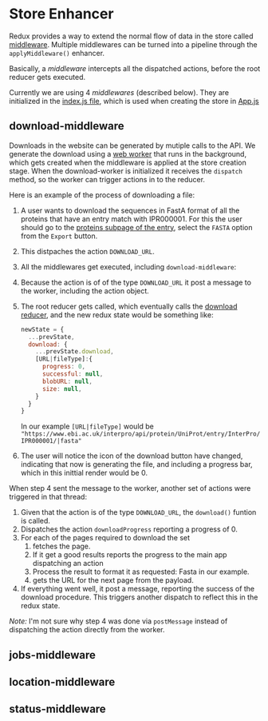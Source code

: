 Store Enhancer
===

Redux provides a way to extend the normal flow of data in the store called [middleware](https://redux.js.org/advanced/middleware). Multiple middlewares can be turned into a pipeline through the `applyMiddleware()` enhancer.

Basically, a _middleware_ intercepts all the dispatched actions, before the root reducer gets executed.

Currently we are using 4 _middlewares_ (described below). They are initialized in the [index.js file](./index.js), which is used when creating the store in [App.js](../../App.js)

download-middleware
---
Downloads in the website can be generated by mutiple calls to the API. We generate the download using a [web worker](../../web-workers/download/index.worker.js)  that runs in the background, which gets created when the middleware is applied at the store creation stage. When the download-worker is initialized it receives the `dispatch` method, so the worker can trigger actions in to the reducer.

Here is an example of the process of downloading a file:

1. A user wants to download the sequences in FastA format of all the proteins that have an entry match with IPR000001. For this the user should go to the [proteins subpage of the entry](https://www.ebi.ac.uk/interpro/entry/InterPro/IPR000001/protein/UniProt/#table), select the `FASTA` option from the `Export` button.
2. This distpaches the action `DOWNLOAD_URL`.
3. All the middlewares get executed, including `download-middleware`:
4. Because the action is of of the type `DOWNLOAD_URL` it post a message to the worker, including the action object.
5. The root reducer gets called, which eventually calls the [download reducer](../../reducers/download/index.js), and the new redux state would be something like:
    ```javascript
    newState = {
      ...prevState,
      download: {
        ...prevState.download,
        [URL|fileType]:{
          progress: 0,
          successful: null,
          blobURL: null,
          size: null,
        }
      }
    }
    ```
    In our example `[URL|fileType]` would be `"https://www.ebi.ac.uk/interpro/api/protein/UniProt/entry/InterPro/IPR000001/|fasta"`

6. The user will notice the icon of the download button have changed, indicating that now is generating the file, and including a progress bar, which in this inittial render would be 0.

When step 4 sent the message to the worker, another set of actions were triggered in that thread:
1. Given that the action is of the type `DOWNLOAD_URL`, the `download()` funtion is called.
2. Dispatches the action `downloadProgress` reporting a progress of 0.
3. For each of the pages required to download the set
   1. fetches the page.
   2. If it get a good results reports the progress to the main app dispatching an action
   3. Process the result to format it as requested: Fasta in our example.
   4. gets the URL for the next page from the payload.
4. If everything went well, it post a message, reporting the success of the download procedure. This triggers another dispatch to reflect this in the redux state.

*Note:* I'm not sure why step 4 was done via `postMessage` instead of dispatching the action directly from the worker.


jobs-middleware
---

location-middleware
---

status-middleware
---